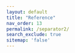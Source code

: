 ```yaml
---
layout: default
title: "Reference"
nav_order: 13
permalink: /separator2/
search_exclude: true
sitemap: 'false'
---
```

